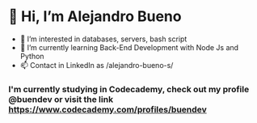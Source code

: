 # 👋 Hi, I’m Alejandro Bueno
- 👀 I’m interested in databases, servers, bash script
- 🌱 I’m currently learning Back-End Development with Node Js and Python
- 📫 Contact in LinkedIn as /alejandro-bueno-s/

### I'm currently studying in Codecademy, check out my profile @buendev or visit the link https://www.codecademy.com/profiles/buendev

<!---
abuono/abuono is a ✨ special ✨ repository because its `README.md` (this file) appears on your GitHub profile.
You can click the Preview link to take a look at your changes.
--->
